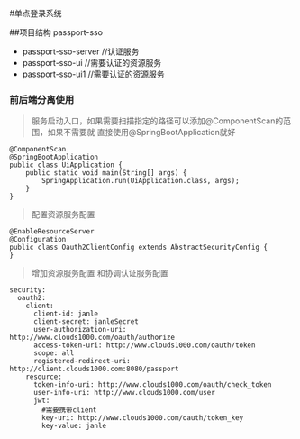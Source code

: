 #单点登录系统

##项目结构
passport-sso
- passport-sso-server  //认证服务
- passport-sso-ui  //需要认证的资源服务
- passport-sso-ui1 //需要认证的资源服务


### 前后端分离使用

> 服务启动入口，如果需要扫描指定的路径可以添加@ComponentScan的范围，如果不需要就
直接使用@SpringBootApplication就好
```$xslt
@ComponentScan
@SpringBootApplication
public class UiApplication {
    public static void main(String[] args) {
        SpringApplication.run(UiApplication.class, args);
    }
}
```

> 配置资源服务配置
````$xslt
@EnableResourceServer
@Configuration
public class Oauth2ClientConfig extends AbstractSecurityConfig {
}
````

>增加资源服务配置 和协调认证服务配置
```$xslt
security:
  oauth2:
    client:
      client-id: janle
      client-secret: janleSecret
      user-authorization-uri: http://www.clouds1000.com/oauth/authorize
      access-token-uri: http://www.clouds1000.com/oauth/token
      scope: all
      registered-redirect-uri: http://client.clouds1000.com:8080/passport
    resource:
      token-info-uri: http://www.clouds1000.com/oauth/check_token
      user-info-uri: http://www.clouds1000.com/user
      jwt:
        #需要携带client
        key-uri: http://www.clouds1000.com/oauth/token_key
        key-value: janle

```